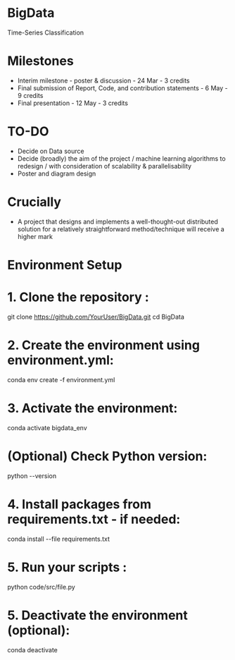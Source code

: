 # BigData
Time-Series Classification

# Milestones
* Interim milestone - poster & discussion - 24 Mar - 3 credits
* Final submission of Report, Code, and contribution statements - 6 May - 9 credits
* Final presentation - 12 May - 3 credits

# TO-DO
* Decide on Data source
* Decide (broadly) the aim of the project / machine learning algorithms to redesign / with consideration of scalability & parallelisability
* Poster and diagram design

# Crucially
* A project that designs and implements a well-thought-out distributed solution for a relatively straightforward method/technique will receive a higher mark

# Environment Setup

# 1. Clone the repository :
git clone https://github.com/YourUser/BigData.git
cd BigData

# 2. Create the environment using environment.yml:
conda env create -f environment.yml

# 3. Activate the environment:
conda activate bigdata_env


# (Optional) Check Python version:
python --version

# 4. Install packages from requirements.txt - if needed:
conda install --file requirements.txt


# 5. Run your scripts :
python code/src/file.py

# 5. Deactivate the environment (optional):
conda deactivate
